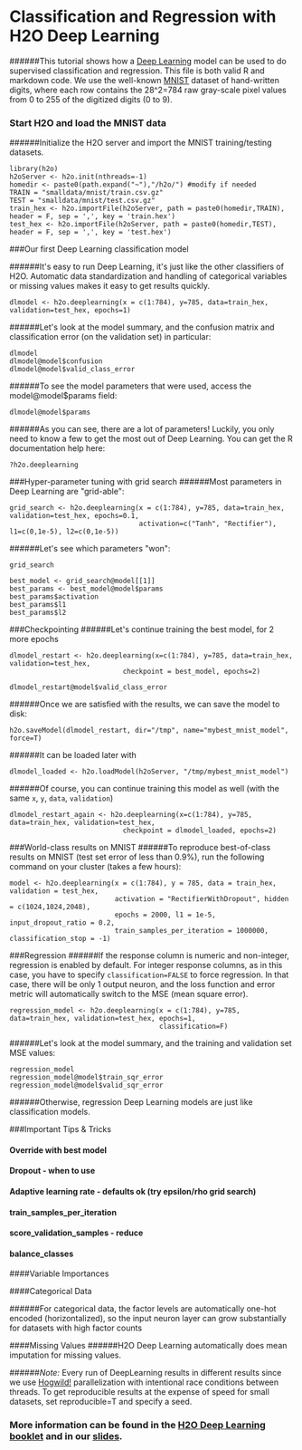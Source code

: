 # Classification and Regression with H2O Deep Learning

######This tutorial shows how a [Deep Learning](http://en.wikipedia.org/wiki/DeepLearning) model can be used to do supervised classification and regression. This file is both valid R and markdown code. We use the well-known [MNIST](http://yann.lecun.com/exdb/mnist/) dataset of hand-written digits, where each row contains the 28^2=784 raw gray-scale pixel values from 0 to 255 of the digitized digits (0 to 9). 

### Start H2O and load the MNIST data

######Initialize the H2O server and import the MNIST training/testing datasets.

    library(h2o)
    h2oServer <- h2o.init(nthreads=-1)
    homedir <- paste0(path.expand("~"),"/h2o/") #modify if needed
    TRAIN = "smalldata/mnist/train.csv.gz"
    TEST = "smalldata/mnist/test.csv.gz"
    train_hex <- h2o.importFile(h2oServer, path = paste0(homedir,TRAIN), header = F, sep = ',', key = 'train.hex')
    test_hex <- h2o.importFile(h2oServer, path = paste0(homedir,TEST), header = F, sep = ',', key = 'test.hex')
 
###Our first Deep Learning classification model

######It's easy to run Deep Learning, it's just like the other classifiers of H2O. Automatic data standardization and handling of categorical variables or missing values makes it easy to get results quickly.

    dlmodel <- h2o.deeplearning(x = c(1:784), y=785, data=train_hex, validation=test_hex, epochs=1)

######Let's look at the model summary, and the confusion matrix and classification error (on the validation set) in particular:

    dlmodel
    dlmodel@model$confusion
    dlmodel@model$valid_class_error

######To see the model parameters that were used, access the model@model$params field:
    
    dlmodel@model$params
    
######As you can see, there are a lot of parameters!  Luckily, you only need to know a few to get the most out of Deep Learning.  You can get the R documentation help here:

    ?h2o.deeplearning
    
###Hyper-parameter tuning with grid search
######Most parameters in Deep Learning are "grid-able":

    grid_search <- h2o.deeplearning(x = c(1:784), y=785, data=train_hex, validation=test_hex, epochs=0.1,
                                    activation=c("Tanh", "Rectifier"), l1=c(0,1e-5), l2=c(0,1e-5))
                                
######Let's see which parameters "won":

    grid_search
    
    best_model <- grid_search@model[[1]]
    best_params <- best_model@model$params
    best_params$activation
    best_params$l1
    best_params$l2
    
###Checkpointing
######Let's continue training the best model, for 2 more epochs

    dlmodel_restart <- h2o.deeplearning(x=c(1:784), y=785, data=train_hex, validation=test_hex,
                                checkpoint = best_model, epochs=2)

    dlmodel_restart@model$valid_class_error

######Once we are satisfied with the results, we can save the model to disk:

    h2o.saveModel(dlmodel_restart, dir="/tmp", name="mybest_mnist_model", force=T)

######It can be loaded later with
    
    dlmodel_loaded <- h2o.loadModel(h2oServer, "/tmp/mybest_mnist_model")
    
######Of course, you can continue training this model as well (with the same `x`, `y`, `data`, `validation`)

    dlmodel_restart_again <- h2o.deeplearning(x=c(1:784), y=785, data=train_hex, validation=test_hex,
                                checkpoint = dlmodel_loaded, epochs=2)

###World-class results on MNIST
######To reproduce best-of-class results on MNIST (test set error of less than 0.9%), run the following command on your cluster (takes a few hours):

    model <- h2o.deeplearning(x = c(1:784), y = 785, data = train_hex, validation = test_hex,
                              activation = "RectifierWithDropout", hidden = c(1024,1024,2048),
                              epochs = 2000, l1 = 1e-5, input_dropout_ratio = 0.2,
                              train_samples_per_iteration = 1000000, classification_stop = -1)
                              
###Regression
######If the response column is numeric and non-integer, regression is enabled by default.  For integer response columns, as in this case, you have to specify `classification=FALSE` to force regression.  In that case, there will be only 1 output neuron, and the loss function and error metric will automatically switch to the MSE (mean square error).

    regression_model <- h2o.deeplearning(x = c(1:784), y=785, data=train_hex, validation=test_hex, epochs=1, 
                                         classification=F)

######Let's look at the model summary, and the training and validation set MSE values:

    regression_model
    regression_model@model$train_sqr_error
    regression_model@model$valid_sqr_error
    
######Otherwise, regression Deep Learning models are just like classification models.

###Important Tips & Tricks

#### Override with best model

#### Dropout - when to use

#### Adaptive learning rate - defaults ok (try epsilon/rho grid search)

#### train_samples_per_iteration

#### score_validation_samples - reduce

#### balance_classes

####Variable Importances


####Categorical Data

######For categorical data, the factor levels are automatically one-hot encoded (horizontalized), so the input neuron layer 
can grow substantially for datasets with high factor counts


####Missing Values
######H2O Deep Learning automatically does mean imputation for missing values.


######*Note:* Every run of DeepLearning results in different results since we use [Hogwild!](http://www.eecs.berkeley.edu/~brecht/papers/hogwildTR.pdf) parallelization with intentional race conditions between threads.  To get reproducible results at the expense of speed for small datasets, set reproducible=T and specify a seed.

### More information can be found in the [H2O Deep Learning booklet](https://t.co/kWzyFMGJ2S) and in our [slides](http://www.slideshare.net/0xdata/presentations).